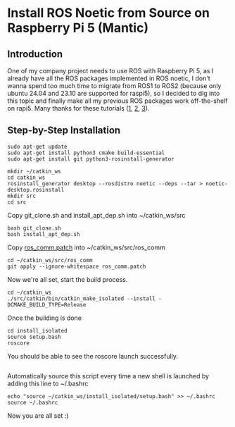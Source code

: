 # Install ROS Noetic from Source on Raspberry Pi 5 (Mantic)
## Introduction
One of my company project needs to use ROS with Raspberry Pi 5, as I already have all the ROS packages implemented in ROS noetic, I don't wanna spend too much time to migrate from ROS1 to ROS2 (because only ubuntu 24.04 and 23.10 are supported for raspi5), so I decided to dig into this topic and finally make all my previous ROS packages work off-the-shelf on rapi5. Many thanks for these tutorials ([1](https://medium.com/@ybrama_30738/install-ros-noetic-desktop-from-source-on-ubuntu-22-04-f540d158fbc5), [2](https://github.com/lucasw/ros_from_src), [3](https://github.com/ros/rosconsole/pull/54)).

## Step-by-Step Installation
```
sudo apt-get update
sudo apt-get install python3 cmake build-essential
sudo apt-get install git python3-rosinstall-generator

mkdir ~/catkin_ws
cd catkin_ws
rosinstall_generator desktop --rosdistro noetic --deps --tar > noetic-desktop.rosinstall
mkdir src
cd src
```
Copy git_clone.sh and install_apt_dep.sh into ~/catkin_ws/src
```
bash git_clone.sh
bash install_apt_dep.sh
```
Copy [ros_comm.patch](./ros_comm.patch) into ~/catkin_ws/src/ros_comm
```
cd ~/catkin_ws/src/ros_comm
git apply --ignore-whitespace ros_comm.patch
```
Now we're all set, start the build process.
```
cd ~/catkin_ws
./src/catkin/bin/catkin_make_isolated --install -DCMAKE_BUILD_TYPE=Release
```
Once the building is done
```
cd install_isolated
source setup.bash
roscore
```
You should be able to see the roscore launch successfully.
```
```
Automatically source this script every time a new shell is launched by adding this line to ~/.bashrc
```
echo "source ~/catkin_ws/install_isolated/setup.bash" >> ~/.bashrc
source ~/.bashrc
```
Now you are all set :)
